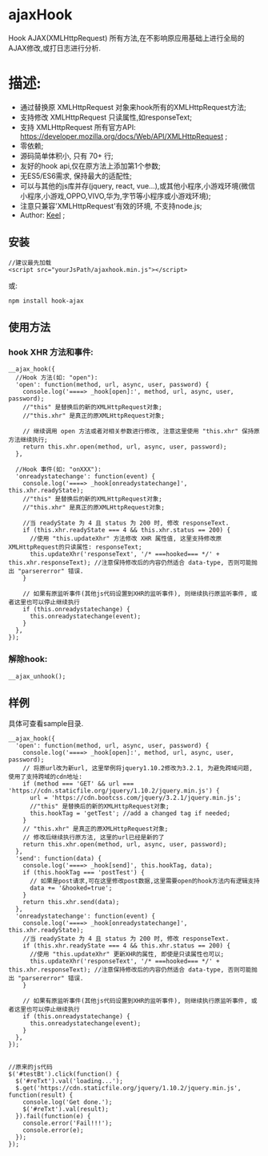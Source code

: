 # ajaxHook
Hook AJAX(XMLHttpRequest) 所有方法,在不影响原应用基础上进行全局的AJAX修改,或打日志进行分析.

# 描述:
* 通过替换原 XMLHttpRequest 对象来hook所有的XMLHttpRequest方法;
* 支持修改 XMLHttpRequest 只读属性,如responseText;
* 支持 XMLHttpRequest 所有官方API: https://developer.mozilla.org/docs/Web/API/XMLHttpRequest ;
* 零依赖;
* 源码简单体积小, 只有 70+ 行;
* 友好的hook api,仅在原方法上添加第1个参数;
* 无ES5/ES6需求, 保持最大的适配性;
* 可以与其他的js库并存(jquery, react, vue...),或其他小程序,小游戏环境(微信小程序,小游戏,OPPO,VIVO,华为,字节等小程序或小游戏环境);
* 注意只兼容'XMLHttpRequest'有效的环境, 不支持node.js;
* Author: [Keel](https://github.com/keel) ;

## 安装
```
//建议最先加载
<script src="yourJsPath/ajaxhook.min.js"></script>
```

或:

```
npm install hook-ajax
```

## 使用方法
### hook XHR 方法和事件:
```
__ajax_hook({
  //Hook 方法(如: "open"):
  'open': function(method, url, async, user, password) {
    console.log('====> _hook[open]:', method, url, async, user, password);
    //"this" 是替换后的新的XMLHttpRequest对象;
    //"this.xhr" 是真正的原XMLHttpRequest对象;

    // 继续调用 open 方法或者对相关参数进行修改, 注意这里使用 "this.xhr" 保持原方法继续执行;
    return this.xhr.open(method, url, async, user, password);
  },

  //Hook 事件(如: "onXXX"):
  'onreadystatechange': function(event) {
    console.log('====> _hook[onreadystatechange]', this.xhr.readyState);
    //"this" 是替换后的新的XMLHttpRequest对象;
    //"this.xhr" 是真正的原XMLHttpRequest对象;

    //当 readyState 为 4 且 status 为 200 时, 修改 responseText.
    if (this.xhr.readyState === 4 && this.xhr.status == 200) {
      //使用 "this.updateXhr" 方法修改 XHR 属性值, 这里支持修改原XMLHttpRequest的只读属性: responseText;
      this.updateXhr('responseText', '/* ===hooked=== */' + this.xhr.responseText); //注意保持修改后的内容仍然适合 data-type, 否则可能抛出 "parsererror" 错误.
    }

    // 如果有原监听事件(其他js代码设置到XHR的监听事件), 则继续执行原监听事件, 或者这里也可以停止继续执行
    if (this.onreadystatechange) {
      this.onreadystatechange(event);
    }
  },
});
```

### 解除hook:
```
__ajax_unhook();
```


## 样例
具体可查看sample目录.
```
__ajax_hook({
  'open': function(method, url, async, user, password) {
    console.log('====> _hook[open]:', method, url, async, user, password);
    // 将原url改为新url, 这里举例将jquery1.10.2修改为3.2.1, 为避免跨域问题, 使用了支持跨域的cdn地址:
    if (method === 'GET' && url === 'https://cdn.staticfile.org/jquery/1.10.2/jquery.min.js') {
      url = 'https://cdn.bootcss.com/jquery/3.2.1/jquery.min.js';
      //"this" 是替换后的新的XMLHttpRequest对象;
      this.hookTag = 'getTest'; //add a changed tag if needed;
    }
    // "this.xhr" 是真正的原XMLHttpRequest对象;
    // 修改后继续执行原方法, 这里的url已经是新的了
    return this.xhr.open(method, url, async, user, password);
  },
  'send': function(data) {
    console.log('====> _hook[send]', this.hookTag, data);
    if (this.hookTag === 'postTest') {
      // 如果是post请求,可在这里修改post数据,这里需要open的hook方法内有逻辑支持
      data += '&hooked=true';
    }
    return this.xhr.send(data);
  },
  'onreadystatechange': function(event) {
    console.log('====> _hook[onreadystatechange]', this.xhr.readyState);
    //当 readyState 为 4 且 status 为 200 时, 修改 responseText.
    if (this.xhr.readyState === 4 && this.xhr.status == 200) {
      //使用 "this.updateXhr" 更新XHR的属性, 即使是只读属性也可以;
      this.updateXhr('responseText', '/* ===hooked=== */' + this.xhr.responseText); //注意保持修改后的内容仍然适合 data-type, 否则可能抛出 "parsererror" 错误.
    }

    // 如果有原监听事件(其他js代码设置到XHR的监听事件), 则继续执行原监听事件, 或者这里也可以停止继续执行
    if (this.onreadystatechange) {
      this.onreadystatechange(event);
    }
  },
});


//原来的js代码
$('#testBt').click(function() {
  $('#reTxt').val('loading...');
  $.get('https://cdn.staticfile.org/jquery/1.10.2/jquery.min.js', function(result) {
    console.log('Get done.');
    $('#reTxt').val(result);
  }).fail(function(e) {
    console.error('Fail!!!');
    console.error(e);
  });
});
```


